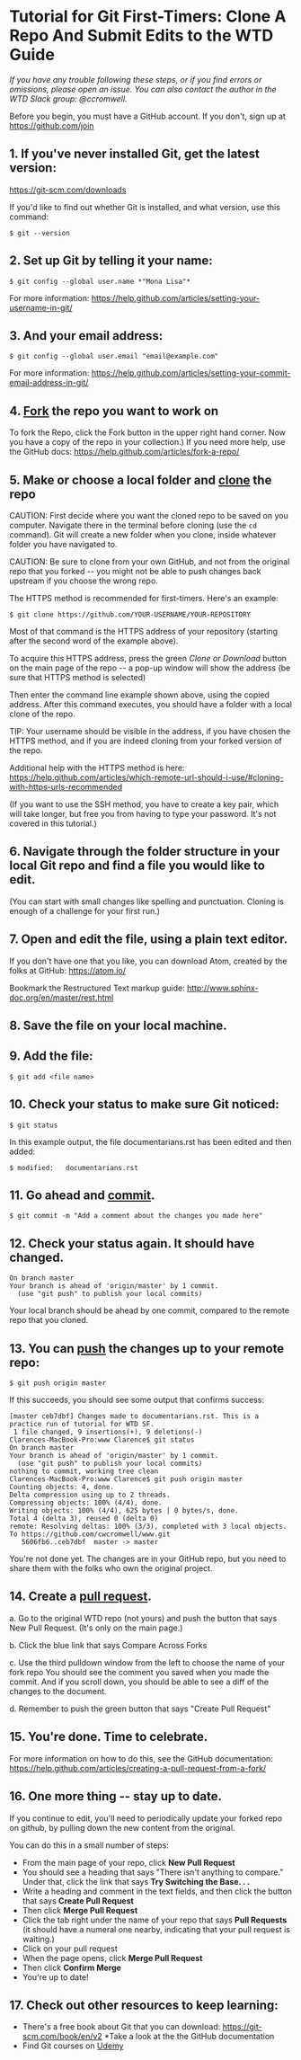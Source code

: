 
# Tutorial for Git First-Timers: Clone A Repo And Submit Edits to the WTD Guide

*If you have any trouble following these steps, or if you find errors or omissions, please open an issue. You can also contact the author in the WTD Slack group: @ccromwell.*

Before you begin, you must have a GitHub account. If you don't, sign up at https://github.com/join


## 1. If you've never installed Git, get the latest version:
https://git-scm.com/downloads

If you'd like to find out whether Git is installed, and what version, use this command: 
````
$ git --version
````

## 2. Set up Git by telling it your name:

````
$ git config --global user.name *"Mona Lisa"*
````
For more information:  https://help.github.com/articles/setting-your-username-in-git/

## 3. And your email address:

````
$ git config --global user.email "email@example.com"
````
For more information: https://help.github.com/articles/setting-your-commit-email-address-in-git/

## 4. [Fork](https://help.github.com/articles/github-glossary/#fork) the repo you want to work on

To fork the Repo, click the Fork button in the upper right hand corner. Now you have a copy of the repo in your collection.) If you need more help, use the GitHub docs: https://help.github.com/articles/fork-a-repo/

## 5. Make or choose a local folder and [clone](https://help.github.com/articles/github-glossary/#clone) the repo

CAUTION: First decide where you want the cloned repo to be saved on you computer. Navigate there in the terminal before cloning (use the ``cd `` command). Git will create a new folder when you clone, inside whatever folder you have navigated to. 

CAUTION: Be sure to clone from your own GitHub, and not from the original repo that you forked -- you might not be able to push changes back upstream if you choose the wrong repo. 

The HTTPS method is recommended for first-timers. Here's an example: 

``$ git clone https://github.com/YOUR-USERNAME/YOUR-REPOSITORY``

Most of that command is the HTTPS address of your repository (starting after the second word of the example above).
 
To acquire this HTTPS address, press the green *Clone or Download* button on the main page of the repo -- a pop-up window will show the address (be sure that HTTPS method is selected)

Then enter the command line example shown above, using the copied address. After this command executes, you should have a folder with a local clone of the repo. 
 
 TIP: Your username should be visible in the address, if you have chosen the HTTPS method, and if you are indeed cloning from your forked version of the repo. 

Additional help with the HTTPS method is here: https://help.github.com/articles/which-remote-url-should-i-use/#cloning-with-https-urls-recommended

(If you want to use the SSH method, you have to create a key pair, which will take longer, but free you from having to type your password. It's not covered in this tutorial.)

## 6. Navigate through the folder structure in your local Git repo and find a file you would like to edit.
(You can start with small changes like spelling and punctuation. Cloning is enough of a challenge for your first run.)

## 7. Open and edit the file, using a plain text editor.

If you don't have one that you like, you can download Atom, created by the folks at GitHub:
https://atom.io/

Bookmark the Restructured Text markup guide: 
http://www.sphinx-doc.org/en/master/rest.html

## 8. Save the file on your local machine.


## 9. Add the file:

````
$ git add <file name>
````


## 10. Check your status to make sure Git noticed:

````
$ git status
````

In this example output, the file documentarians.rst has been edited and then added:

````
$ modified:   documentarians.rst
````

## 11. Go ahead and [commit](https://help.github.com/articles/github-glossary/#commit).

````
$ git commit -m "Add a comment about the changes you made here" 
````

## 12. Check your status again. It should have changed.

````
On branch master
Your branch is ahead of 'origin/master' by 1 commit.
  (use "git push" to publish your local commits)
````

Your local branch should be ahead by one commit, compared to the remote repo that you cloned.

## 13. You can [push](https://help.github.com/articles/github-glossary/#push) the changes up to your remote repo:

````
$ git push origin master

````

If this succeeds, you should see some output that confirms success:


````
[master ceb7dbf] Changes made to documentarians.rst. This is a practice run of tutorial for WTD SF.
 1 file changed, 9 insertions(+), 9 deletions(-)
Clarences-MacBook-Pro:www Clarence$ git status
On branch master
Your branch is ahead of 'origin/master' by 1 commit.
  (use "git push" to publish your local commits)
nothing to commit, working tree clean
Clarences-MacBook-Pro:www Clarence$ git push origin master
Counting objects: 4, done.
Delta compression using up to 2 threads.
Compressing objects: 100% (4/4), done.
Writing objects: 100% (4/4), 625 bytes | 0 bytes/s, done.
Total 4 (delta 3), reused 0 (delta 0)
remote: Resolving deltas: 100% (3/3), completed with 3 local objects.
To https://github.com/cwcromwell/www.git
   5606fb6..ceb7dbf  master -> master

````

You're not done yet. The changes are in your GitHub repo, but you need to share them with the folks who own the original project.

## 14. Create a [pull request](https://help.github.com/articles/github-glossary/#pull-request).

a. Go to the original WTD repo (not yours) and push the button that says New Pull Request. (It's only on the main page.)

b. Click the blue link that says Compare Across Forks

c. Use the third pulldown window from the left to choose the name of your fork repo
You should see the comment you saved when you made the commit. And if you scroll down, you should be able to see a diff of the changes to the document. 

d. Remember to push the green button that says "Create Pull Request"

## 15.  You're done. Time to celebrate. 

For more information on how to do this, see the GitHub documentation:
https://help.github.com/articles/creating-a-pull-request-from-a-fork/

## 16. One more thing -- stay up to date.
If you continue to edit, you'll need to periodically update your forked repo on github, by pulling down the new content from the original. 

You can do this in a small number of steps: 

* From the main page of your repo, click **New Pull Request**
* You should see a heading that says "There isn't anything to compare." Under that, click the link that says **Try Switching the Base. . .**
* Write a heading and comment in the text fields, and then click the button that says **Create Pull Request**
* Then click **Merge Pull Request**
* Click the tab right under the name of your repo that says **Pull Requests** (it should have a numeral one nearby, indicating that your pull request is waiting.) 
* Click on your pull request
* When the page opens, click **Merge Pull Request**
* Then click **Confirm Merge**
* You're up to date!

## 17. Check out other resources to keep learning:

* There's a free book about Git that you can download: https://git-scm.com/book/en/v2
*Take a look at the the GitHub documentation
* Find Git courses on [Udemy](www.udemy.com)
